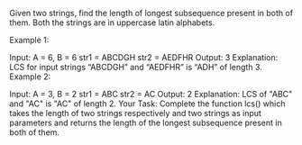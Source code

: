 Given two strings, find the length of longest subsequence present in both of them. Both the strings are in uppercase latin alphabets.

Example 1:

Input:
A = 6, B = 6
str1 = ABCDGH
str2 = AEDFHR
Output: 3
Explanation: LCS for input strings “ABCDGH” and “AEDFHR” is “ADH” of length 3.
Example 2:

Input:
A = 3, B = 2
str1 = ABC
str2 = AC
Output: 2
Explanation: LCS of "ABC" and "AC" is "AC" of length 2.
Your Task:
Complete the function lcs() which takes the length of two strings respectively and two strings as input parameters and returns the length of the longest subsequence present in both of them.